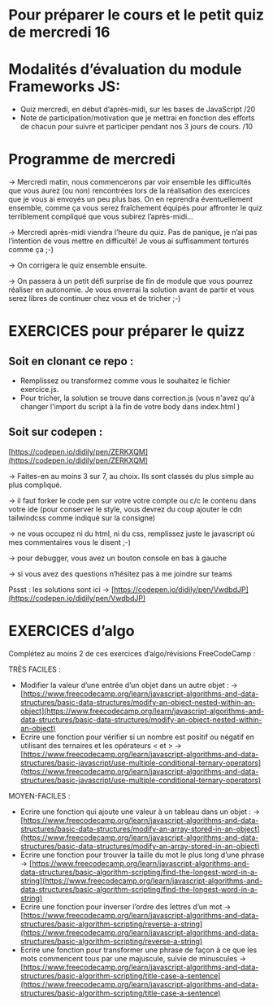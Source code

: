 # Pour préparer le cours et le petit quiz de mercredi 16

# Modalités d’évaluation du module Frameworks JS:

-   Quiz mercredi, en début d’après-midi, sur les bases de JavaScript /20
-   Note de participation/motivation que je mettrai en fonction des efforts de chacun pour suivre et participer pendant nos 3 jours de cours. /10

# Programme de mercredi

→ Mercredi matin, nous commencerons par voir ensemble les difficultés que vous aurez (ou non) rencontrées lors de la réalisation des exercices que je vous ai envoyés un peu plus bas. On en reprendra éventuellement ensemble, comme ça vous serez fraîchement équipés pour affronter le quiz terriblement compliqué que vous subirez l’après-midi…

→ Mercredi après-midi viendra l’heure du quiz. Pas de panique, je n’ai pas l’intention de vous mettre en difficulté! Je vous ai suffisamment torturés comme ça ;-)

→ On corrigera le quiz ensemble ensuite.

→ On passera à un petit défi surprise de fin de module que vous pourrez réaliser en autonomie. Je vous enverrai la solution avant de partir et vous serez libres de continuer chez vous et de tricher ;-)

# EXERCICES pour préparer le quizz

## Soit en clonant ce repo :

-   Remplissez ou transformez comme vous le souhaitez le fichier exercice.js.
-   Pour tricher, la solution se trouve dans correction.js (vous n'avez qu'à changer l'import du script à la fin de votre body dans index.html )

## Soit sur codepen :

[https://codepen.io/didily/pen/ZERKXQM](https://codepen.io/didily/pen/ZERKXQM)

→ Faites-en au moins 3 sur 7, au choix. Ils sont classés du plus simple au plus compliqué.

→ il faut forker le code pen sur votre votre compte ou c/c le contenu dans votre ide (pour conserver le style, vous devrez du coup ajouter le cdn tailwindcss comme indiqué sur la consigne)

→ ne vous occupez ni du html, ni du css, remplissez juste le javascript où mes commentaires vous le disent ;-)

→ pour debugger, vous avez un bouton console en bas à gauche

→ si vous avez des questions n’hésitez pas à me joindre sur teams

Pssst : les solutions sont ici → [https://codepen.io/didily/pen/VwdbdJP](https://codepen.io/didily/pen/VwdbdJP)

# EXERCICES d’algo

Complétez au moins 2 de ces exercices d’algo/révisions FreeCodeCamp :

TRÈS FACILES :

-   Modifier la valeur d’une entrée d’un objet dans un autre objet :
    → [https://www.freecodecamp.org/learn/javascript-algorithms-and-data-structures/basic-data-structures/modify-an-object-nested-within-an-object](https://www.freecodecamp.org/learn/javascript-algorithms-and-data-structures/basic-data-structures/modify-an-object-nested-within-an-object)
-   Ecrire une fonction pour vérifier si un nombre est positif ou négatif en utilisant des ternaires et les opérateurs < et >
    → [https://www.freecodecamp.org/learn/javascript-algorithms-and-data-structures/basic-javascript/use-multiple-conditional-ternary-operators](https://www.freecodecamp.org/learn/javascript-algorithms-and-data-structures/basic-javascript/use-multiple-conditional-ternary-operators)

MOYEN-FACILES :

-   Ecrire une fonction qui ajoute une valeur à un tableau dans un objet :
    → [https://www.freecodecamp.org/learn/javascript-algorithms-and-data-structures/basic-data-structures/modify-an-array-stored-in-an-object](https://www.freecodecamp.org/learn/javascript-algorithms-and-data-structures/basic-data-structures/modify-an-array-stored-in-an-object)
-   Ecrire une fonction pour trouver la taille du mot le plus long d’une phrase
    → [https://www.freecodecamp.org/learn/javascript-algorithms-and-data-structures/basic-algorithm-scripting/find-the-longest-word-in-a-string](https://www.freecodecamp.org/learn/javascript-algorithms-and-data-structures/basic-algorithm-scripting/find-the-longest-word-in-a-string)
-   Ecrire une fonction pour inverser l’ordre des lettres d’un mot
    → [https://www.freecodecamp.org/learn/javascript-algorithms-and-data-structures/basic-algorithm-scripting/reverse-a-string](https://www.freecodecamp.org/learn/javascript-algorithms-and-data-structures/basic-algorithm-scripting/reverse-a-string)
-   Ecrire une fonction pour transformer une phrase de façon à ce que les mots commencent tous par une majuscule, suivie de minuscules
    → [https://www.freecodecamp.org/learn/javascript-algorithms-and-data-structures/basic-algorithm-scripting/title-case-a-sentence](https://www.freecodecamp.org/learn/javascript-algorithms-and-data-structures/basic-algorithm-scripting/title-case-a-sentence)
